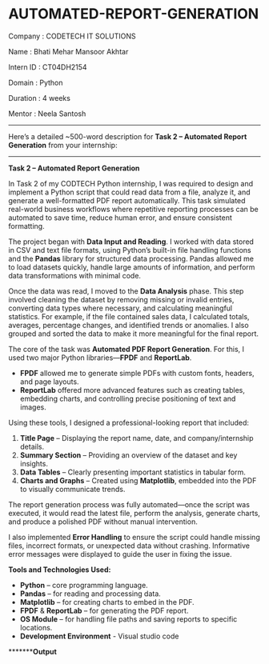 # AUTOMATED-REPORT-GENERATION

Company : CODETECH IT SOLUTIONS

Name : Bhati Mehar Mansoor Akhtar

Intern ID : CT04DH2154

Domain : Python

Duration : 4 weeks

Mentor : Neela Santosh

********************************************************

Here’s a detailed \~500-word description for **Task 2 – Automated Report Generation** from your internship:

---

**Task 2 – Automated Report Generation**

In Task 2 of my CODTECH Python internship, I was required to design and implement a Python script that could read data from a file, analyze it, and generate a well-formatted PDF report automatically. This task simulated real-world business workflows where repetitive reporting processes can be automated to save time, reduce human error, and ensure consistent formatting.

The project began with **Data Input and Reading**. I worked with data stored in CSV and text file formats, using Python’s built-in file handling functions and the **Pandas** library for structured data processing. Pandas allowed me to load datasets quickly, handle large amounts of information, and perform data transformations with minimal code.

Once the data was read, I moved to the **Data Analysis** phase. This step involved cleaning the dataset by removing missing or invalid entries, converting data types where necessary, and calculating meaningful statistics. For example, if the file contained sales data, I calculated totals, averages, percentage changes, and identified trends or anomalies. I also grouped and sorted the data to make it more meaningful for the final report.

The core of the task was **Automated PDF Report Generation**. For this, I used two major Python libraries—**FPDF** and **ReportLab**.

* **FPDF** allowed me to generate simple PDFs with custom fonts, headers, and page layouts.
* **ReportLab** offered more advanced features such as creating tables, embedding charts, and controlling precise positioning of text and images.

Using these tools, I designed a professional-looking report that included:

1. **Title Page** – Displaying the report name, date, and company/internship details.
2. **Summary Section** – Providing an overview of the dataset and key insights.
3. **Data Tables** – Clearly presenting important statistics in tabular form.
4. **Charts and Graphs** – Created using **Matplotlib**, embedded into the PDF to visually communicate trends.

The report generation process was fully automated—once the script was executed, it would read the latest file, perform the analysis, generate charts, and produce a polished PDF without manual intervention.

I also implemented **Error Handling** to ensure the script could handle missing files, incorrect formats, or unexpected data without crashing. Informative error messages were displayed to guide the user in fixing the issue.

**Tools and Technologies Used:**

* **Python** – core programming language.
* **Pandas** – for reading and processing data.
* **Matplotlib** – for creating charts to embed in the PDF.
* **FPDF** & **ReportLab** – for generating the PDF report.
* **OS Module** – for handling file paths and saving reports to specific locations.
* **Development Environment** - Visual studio code

***********Output****





